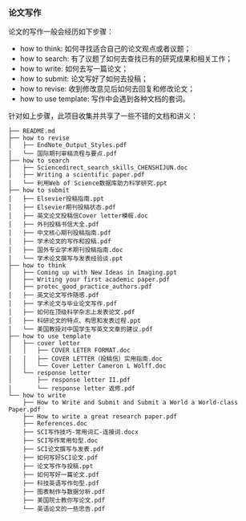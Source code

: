### 论文写作

论文的写作一般会经历如下步骤：

+ how to think: 如何寻找适合自己的论文观点或者议题；
+ how to search: 有了议题了如何去查找已有的研究成果和相关工作；
+ how to write: 如何去写一篇论文；
+ how to submit: 论文写好了如何去投稿；
+ how to revise: 收到修改意见后如何去回复和修改论文；
+ how to use template: 写作中会遇到各种文档的套词。


针对如上步骤，此项目收集并共享了一些不错的文档和讲义：

    ├── README.md
    ├── how to revise
    │   ├── EndNote_Output_Styles.pdf
    │   └── 国际期刊审稿流程与要点.pdf
    ├── how to search
    │   ├── Sciencedirect_search_skills_CHENSHIJUN.doc
    │   ├── Writing a scientific paper.pdf
    │   └── 利用Web of Science数据库助力科学研究.ppt
    ├── how to submit
    │   ├── Elsevier投稿指南.ppt
    │   ├── Elsevier期刊投稿状态.pdf
    │   ├── 英文论文投稿信Cover letter模板.doc
    │   ├── 外刊投稿书信大全.pdf
    │   ├── 中文核心期刊投稿指南.pdf
    │   ├── 学术论文的写作和投稿.pdf
    │   ├── 国外专业学术期刊投稿指南.doc
    │   └── 学术论文撰写与发表经验谈.ppt
    ├── how to think
    │   ├── Coming up with New Ideas in Imaging.ppt
    │   ├── Writing your first academic paper.pdf
    │   ├── protec_good_practice_authors.pdf
    │   ├── 英文论文写作随感.pdf
    │   ├── 学术论文与毕业论文写作.pdf
    │   ├── 如何在顶级科学杂志上发表论文.pdf
    │   ├── 科研论文的特点、构思和发表过程.ppt
    │   └── 美国教授对中国学生写英文文章的建议.pdf
    ├── how to use template
    │   ├── cover letter
    │   │   ├── COVER LETER FORMAT.doc
    │   │   ├── COVER LETTER（投稿信）实用指南.doc
    │   │   └── Cover Letter Cameron L Wolff.doc
    │   └── response letter
    │       ├── response letter II.pdf
    │       └── response letter 返修.pdf
    └── how to write
        ├── How to Write and Submit and Submit a World a World-class Paper.pdf
        ├── How to write a great research paper.pdf
        ├── References.doc
        ├── SCI写作技巧-常用词汇-连接词.docx
        ├── SCI写作常用句型.doc
        ├── SCI论文撰写与发表.pdf
        ├── 如何写好SCI论文.pdf
        ├── 论文写作与投稿.ppt
        ├── 如何写好一篇论文.pdf
        ├── 科技英语写作句型.pdf
        ├── 图表制作与数据分析.pdf
        ├── 美国院士教你写论文.pdf
        └── 英语论文的一些忠告.pdf